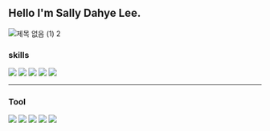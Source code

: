 ## Hello I'm Sally Dahye Lee.


![제목 없음 (1) 2](https://user-images.githubusercontent.com/75000708/212840554-ed290964-0caa-4858-9101-e99b48f9595c.png)



### **skills**

<img src="https://img.shields.io/badge/react-blue?style=flat&logo=React&logoColor=61DAFB"/> <img src="https://img.shields.io/badge/html5-orange?style=flat&logo=HTML5&logoColor=white"/> <img src="https://img.shields.io/badge/css3-1572B6?style=flat&logo=CSS3&logoColor=white"/> <img src="https://img.shields.io/badge/javascript-yellow?style=flat&logo=JavaScript&logoColor=white"/> <img src="https://img.shields.io/badge/Linux-black?style=flat&logo=Linux&logoColor=white"/>

---

### **Tool**

<img src="https://img.shields.io/badge/vsCode-007ACC?style=flat&logo=Visual Studio Code&logoColor=white"/> <img src="https://img.shields.io/badge/Git-F05032?style=flat&logo=Git&logoColor=white"/> <img src="https://img.shields.io/badge/GitHub-181717?style=flat&logo=GitHub&logoColor=white"> <img src="https://img.shields.io/badge/Slack-green?style=flat&logo=Slack&logoColor=white"> <img src="https://img.shields.io/badge/Trello-blue?style=flat&logo=Trello&logoColor=white">


